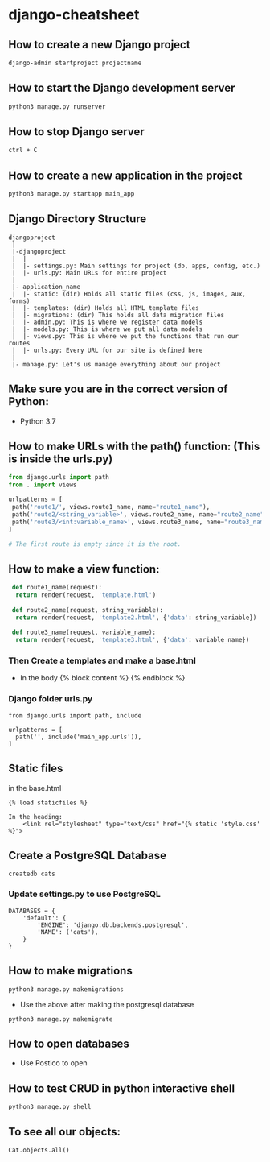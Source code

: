 # django-cheatsheet

## How to create a new Django project
```bash
django-admin startproject projectname
```
## How to start the Django development server
```bash
python3 manage.py runserver
```

## How to stop Django server
```bash
ctrl + C
```

## How to create a new application in the project
```bash
python3 manage.py startapp main_app
```

## Django Directory Structure
```
djangoproject
 |
 |-djangoproject
 |  |
 |  |- settings.py: Main settings for project (db, apps, config, etc.)
 |  |- urls.py: Main URLs for entire project
 |
 |- application_name
 |  |- static: (dir) Holds all static files (css, js, images, aux, forms)
 |  |- templates: (dir) Holds all HTML template files
 |  |- migrations: (dir) This holds all data migration files
 |  |- admin.py: This is where we register data models
 |  |- models.py: This is where we put all data models
 |  |- views.py: This is where we put the functions that run our routes
 |  |- urls.py: Every URL for our site is defined here
 |
 |- manage.py: Let's us manage everything about our project
```
## Make sure you are in the correct version of Python:
* Python 3.7

## How to make URLs with the path() function: (This is inside the urls.py)
```python
from django.urls import path
from . import views

urlpatterns = [
 path('route1/', views.route1_name, name="route1_name"),
 path('route2/<string_variable>', views.route2_name, name="route2_name"),
 path('route3/<int:variable_name>', views.route3_name, name="route3_name"),
]

# The first route is empty since it is the root.
```
## How to make a view function:
```python
 def route1_name(request):
  return render(request, 'template.html')
  
 def route2_name(request, string_variable):
  return render(request, 'template2.html', {'data': string_variable})
  
 def route3_name(request, variable_name):
  return render(request, 'template3.html', {'data': variable_name})
```

### Then Create a templates and make a base.html
- In the body 
{% block content %}
{% endblock %}

### Django folder urls.py
```
from django.urls import path, include

urlpatterns = [
  path('', include('main_app.urls')),
]
```

## Static files
in the base.html
```
{% load staticfiles %}

In the heading:
    <link rel="stylesheet" type="text/css" href="{% static 'style.css' %}">

```

## Create a PostgreSQL Database
```
createdb cats
```
### Update settings.py to use PostgreSQL
```
DATABASES = {
    'default': {
        'ENGINE': 'django.db.backends.postgresql',
        'NAME': ('cats'),
    }
}
```

## How to make migrations
```
python3 manage.py makemigrations
```
* Use the above after making the postgresql database
```
python3 manage.py makemigrate
```

## How to open databases
* Use Postico to open


## How to test CRUD in python interactive shell
```
python3 manage.py shell
```

## To see all our objects:
```
Cat.objects.all()
```


